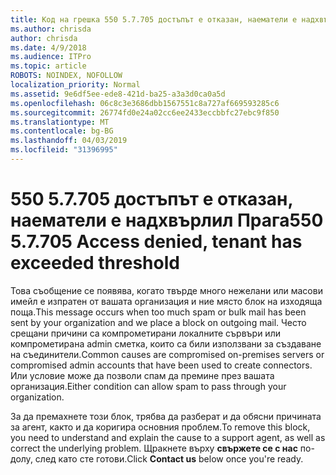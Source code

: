 ```yaml
---
title: Код на грешка 550 5.7.705 достъпът е отказан, наематели е надхвърлил Прага
ms.author: chrisda
author: chrisda
ms.date: 4/9/2018
ms.audience: ITPro
ms.topic: article
ROBOTS: NOINDEX, NOFOLLOW
localization_priority: Normal
ms.assetid: 9e6df5ee-ede8-421d-ba25-a3a3d0ca0a5d
ms.openlocfilehash: 06c8c3e3686dbb1567551c8a727af669593285c6
ms.sourcegitcommit: 26774fd0e24a02cc6ee2433eccbbfc27ebc9f850
ms.translationtype: MT
ms.contentlocale: bg-BG
ms.lasthandoff: 04/03/2019
ms.locfileid: "31396995"
---
```

# <a name="550-57705-access-denied-tenant-has-exceeded-threshold"></a><span data-ttu-id="6e727-102">550 5.7.705 достъпът е отказан, наематели е надхвърлил Прага</span><span class="sxs-lookup"><span data-stu-id="6e727-102">550 5.7.705 Access denied, tenant has exceeded threshold</span></span>

<span data-ttu-id="6e727-103">Това съобщение се появява, когато твърде много нежелани или масови имейл е изпратен от вашата организация и ние място блок на изходяща поща.</span><span class="sxs-lookup"><span data-stu-id="6e727-103">This message occurs when too much spam or bulk mail has been sent by your organization and we place a block on outgoing mail.</span></span>
<span data-ttu-id="6e727-104">Често срещани причини са компрометирани локалните сървъри или компрометирана admin сметка, които са били използвани за създаване на съединители.</span><span class="sxs-lookup"><span data-stu-id="6e727-104">Common causes are compromised on-premises servers or compromised admin accounts that have been used to create connectors.</span></span> <span data-ttu-id="6e727-105">Или условие може да позволи спам да премине през вашата организация.</span><span class="sxs-lookup"><span data-stu-id="6e727-105">Either condition can allow spam to pass through your organization.</span></span>

<span data-ttu-id="6e727-106">За да премахнете този блок, трябва да разберат и да обясни причината за агент, както и да коригира основния проблем.</span><span class="sxs-lookup"><span data-stu-id="6e727-106">To remove this block, you need to understand and explain the cause to a support agent, as well as correct the underlying problem.</span></span>
<span data-ttu-id="6e727-107">Щракнете върху **свържете се с нас** по-долу, след като сте готови.</span><span class="sxs-lookup"><span data-stu-id="6e727-107">Click **Contact us** below once you're ready.</span></span>

